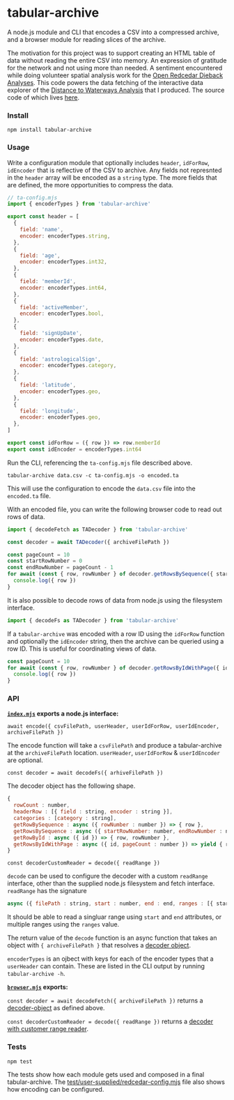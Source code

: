 # tabular-archive

A node.js module and CLI that encodes a CSV into a compressed archive, and a browser module for reading slices of the archive.

The motivation for this project was to support creating an HTML table of data without reading the entire CSV into memory. An expression of gratitude for the network and not using more than needed. A sentiment encountered while doing volunteer spatial analysis work for the [Open Redcedar Dieback Analyses](https://jmhulbert.github.io/open/redcedar/). This code powers the data fetching of the interactive data explorer of the [Distance to Waterways Analysis](https://jmhulbert.github.io/open/redcedar/analyses/distance-to-waterways/) that I produced. The source code of which lives [here](https://github.com/rubillionaire/open/tree/main/redcedar/analyses/distance-to-waterways/web-explorer).

### Install

`npm install tabular-archive`

### Usage

Write a configuration module that optionally includes `header`, `idForRow`, `idEncoder` that is reflective of the CSV to archive. Any fields not represnted in the `header` array will be encoded as a `string` type. The more fields that are defined, the more opportunities to compress the data.

```javascript
// ta-config.mjs
import { encoderTypes } from 'tabular-archive'

export const header = [
  {
    field: 'name',
    encoder: encoderTypes.string,
  },
  {
    field: 'age',
    encoder: encoderTypes.int32,
  },
  {
    field: 'memberId',
    encoder: encoderTypes.int64,
  },
  {
    field: 'activeMember',
    encoder: encoderTypes.bool,
  },
  {
    field: 'signUpDate',
    encoder: encoderTypes.date,
  },
  {
    field: 'astrologicalSign',
    encoder: encoderTypes.category,
  },
  {
    field: 'latitude',
    encoder: encoderTypes.geo,
  },
  {
    field: 'longitude',
    encoder: encoderTypes.geo,
  },
]

export const idForRow = ({ row }) => row.memberId
export const idEncoder = encoderTypes.int64
````

Run the CLI, referencing the `ta-config.mjs` file described above.

`tabular-archive data.csv -c ta-config.mjs -o encoded.ta`

This will use the configuration to encode the `data.csv` file into the `encoded.ta` file.

With an encoded file, you can write the following browser code to read out rows of data.

```javascript
import { decodeFetch as TADecoder } from 'tabular-archive'

const decoder = await TADecoder({ archiveFilePath })

const pageCount = 10
const startRowNumber = 0
const endRowNumber = pageCount - 1
for await (const { row, rowNumber } of decoder.getRowsBySequence({ startRowNumber, endRowNumber })) {
  console.log({ row })
}
```

It is also possible to decode rows of data from node.js using the filesystem interface.

```javascript
import { decodeFs as TADecoder } from 'tabular-archive'
```

If a `tabular-archive` was encoded with a row ID using the `idForRow` function and optionally the `idEncoder` string, then the archive can be queried using a row ID. This is useful for coordinating views of data.

```javascript
const pageCount = 10
for await (const { row, rowNumber } of decoder.getRowsByIdWithPage({ id, pageCount })) {
  console.log({ row })
}
```


### API

**[`index.mjs`](./index.mjs) exports a node.js interface:**

`await encode({ csvFilePath, userHeader, userIdForRow, userIdEncoder, archiveFilePath })`

The encode function will take a `csvFilePath` and produce a tabular-archive at the `archiveFilePath` location. `userHeader`, `userIdForRow` & `userIdEncoder` are optional.

`const decoder = await decodeFs({ arhiveFilePath })`

The <a name="decoder-object">decoder object</a> has the following shape.

```javascript
{
  rowCount : number,
  headerRow : [{ field : string, encoder : string }],
  categories : [category : string],
  getRowBySequence : async ({ rowNumber : number }) => { row },
  getRowsBySequence : async ({ startRowNumber: number, endRowNumber : number }) => yield { row, rowNumber },
  getRowById : async ({ id }) => { row, rowNumber },
  getRowsByIdWithPage : async ({ id, pageCount : number }) => yield { row, rowNumber },
}
```

<a name="decoder-custom-reader"></a>`const decoderCustomReader = decode({ readRange })`

`decode` can be used to configure the decoder with a custom `readRange` interface, other than the supplied node.js filesystem and fetch interface. `readRange` has the signature

```javascript
async ({ filePath : string, start : number, end : end, ranges : [{ start, end }] }) => buffer
```

It should be able to read a singluar range using `start` and `end` attributes, or multiple ranges using the `ranges` value.

The return value of the `decode` function is an async function that takes an object with `{ archiveFilePath }` that resolves a [decoder object](#decoder-object).

`encoderTypes` is an ojbect with keys for each of the encoder types that a `userHeader` can contain. These are listed in the CLI output by running `tabular-archive -h`.

**[`browser.mjs`](./browser.js) exports:**

`const decoder = await decodeFetch({ archiveFilePath })` returns a [decoder-object](#decoder-object) as defined above.

`const decoderCustomReader = decode({ readRange })` returns a [decoder with customer range reader](#decoder-custom-reader).


### Tests

`npm test`

The tests show how each module gets used and composed in a final tabular-archive. The [test/user-supplied/redcedar-config.mjs](./test/user-supplied/redcedar-config.mjs) file also shows how encoding can be configured.
